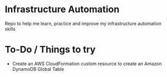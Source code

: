 # Infrastructure Automation
Repo to help me learn, practice and improve my infrastructure automation skills

# To-Do / Things to try
- Create an AWS CloudFormation custom resource to create an Amazon DynamoDB Global Table
